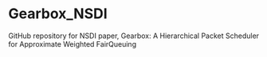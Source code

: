 # Gearbox_NSDI
GitHub repository for NSDI paper, Gearbox: A Hierarchical Packet Scheduler for Approximate Weighted FairQueuing
